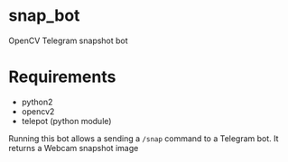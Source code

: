 # snap_bot
OpenCV Telegram snapshot bot

# Requirements
 - python2
 - opencv2
 - telepot (python module)

Running this bot allows a sending a `/snap` command to a Telegram bot. It returns a Webcam snapshot image
